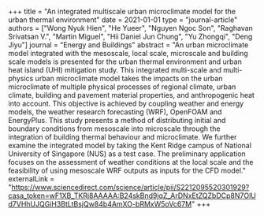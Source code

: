 +++
title = "An integrated multiscale urban microclimate model for the urban thermal environment"
date = 2021-01-01
type = "journal-article"
authors = ["Wong Nyuk Hien", "He Yueer", "Nguyen Ngoc Son", "Raghavan Srivatsan V.", "Martin Miguel", "Hii Daniel Jun Chung", "Yu Zhongqi", "Deng Jiyu"]
journal = "Energy and Buildings"
abstract = "An urban microclimate model integrated with the mesoscale, local scale, microscale and building scale models is presented for the urban thermal environment and urban heat island (UHI) mitigation study. This integrated multi-scale and multi-physics urban microclimate model takes the impacts on the urban microclimate of multiple physical processes of regional climate, urban climate, building and pavement material properties, and anthropogenic heat into account. This objective is achieved by coupling weather and energy models, the weather research forecasting (WRF), OpenFOAM and EnergyPlus. This study presents a method of distributing initial and boundary conditions from mesoscale into microscale through the integration of building thermal behaviour and microclimate. We further examine the integrated model by taking the Kent Ridge campus of National University of Singapore (NUS) as a test case. The preliminary application focuses on the assessment of weather conditions at the local scale and the feasibility of using mesoscale WRF outputs as inputs for the CFD model."
externalLink = "https://www.sciencedirect.com/science/article/pii/S2212095520301929?casa_token=wF1XB_TKRj8AAAAA:B24skBnd9jqZ_ArDNxEtZQZbDCp8N7OlUd7VHhUJQGiH3BtLtBsjQw84b4AmXO-bRMxW5oVc67M"
+++